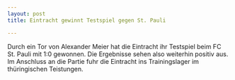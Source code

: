 ```yaml
---
layout: post
title: Eintracht gewinnt Testspiel gegen St. Pauli 

---
```


Durch ein Tor von Alexander Meier hat die Eintracht ihr Testspiel beim FC St. Pauli mit 1:0 gewonnen. Die Ergebnisse sehen also weiterhin positiv aus. Im Anschluss an die Partie fuhr die Eintracht ins Trainingslager im thüringischen Teistungen.


